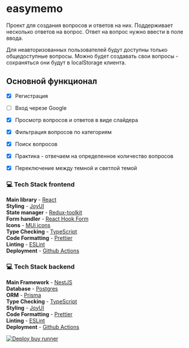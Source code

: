 
# easymemo

Проект для создания вопросов и ответов на них. Поддерживает несколько ответов на вопрос. Ответ на вопрос нужно ввести в поле ввода.


Для неавторизованных пользователей будут доступны только общедоступные вопросы. Можно будет создавать свои вопросы - сохраняться они будут в localStorage клиента.

## Основной функционал
- [x] Регистрация
- [ ] Вход черезе Google
- [x] Просмотр вопросов и ответов в виде слайдера
- [x] Фильтрация вопросов по категориям
- [x] Поиск вопросов
- [x] Практика - отвечаем на определенное количество вопросов
- [x] Переключение между темной и светлой темой


### 💻 Tech Stack frontend

**Main library** - [React](https://react.dev/)  
**Styling** - [JoyUI](https://mui.com/joy-ui/getting-started)  
**State manager** - [Redux-toolkit](https://redux-toolkit.js.org)  
**Form handler** - [React Hook Form](https://react-hook-form.com/)  
**Icons** - [MUi icons](https://mui.com/material-ui/material-icons)  
**Type Checking** - [TypeScript](https://www.typescriptlang.org/)  
**Code Formatting** - [Prettier](https://prettier.io/)  
**Linting** - [ESLint](https://eslint.org)  
**Deployment** - [Github Actions](https://docs.github.com/en/actions/deployment/about-deployments/deploying-with-github-actions)    


### 💻 Tech Stack backend 

**Main Framework** - [NestJS](https://nestjs.com/)  
**Database** - [Postgres](https://www.postgresql.org/)  
**ORM** - [Prisma](https://www.prisma.io/docs/orm)  
**Type Checking** - [TypeScript](https://www.typescriptlang.org/)  
**Styling** - [JoyUI](https://mui.com/joy-ui/getting-started)  
**Code Formatting** - [Prettier](https://prettier.io/)  
**Linting** - [ESLint](https://eslint.org)  
**Deployment** - [Github Actions](https://docs.github.com/en/actions/deployment/about-deployments/deploying-with-github-actions)  


[![Deploy buy runner](https://github.com/avakumov/easymemo/actions/workflows/deploy.yml/badge.svg)](https://github.com/avakumov/easymemo/actions/workflows/deploy.yml)

